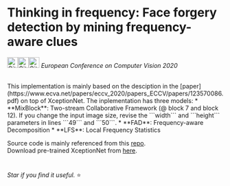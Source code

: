 # Thinking in frequency: Face forgery detection by mining frequency-aware clues

<img alt="GitHub top language" src="https://img.shields.io/github/languages/top/Leminhbinh0209/F3Net?style=for-the-badge" height="25"><img alt="GitHub last commit" src="https://img.shields.io/github/last-commit/Leminhbinh0209/F3Net?style=for-the-badge" height="25"><img alt="GitHub repo size" src="https://img.shields.io/github/repo-size/Leminhbinh0209/F3Net?style=for-the-badge" height="25">
*European Conference on Computer Vision 2020* <br /> 

<br />
This implementation is mainly based on the desciption in the [paper](https://www.ecva.net/papers/eccv_2020/papers_ECCV/papers/123570086.pdf) on top of XceptionNet. The inplementation has three models:
* **MixBlock**: Two-stream Collaborative Framework (@ block 7 and block 12). If you change the input image size, revise the ```width``` and ```height``` parameters in lines ```49``` and ```50```.
* **FAD**: Frequency-aware Decomposition
* **LFS**: Local Frequency Statistics


Source code is mainly referenced from this [repo](https://github.com/yyk-wew/F3Net). <br />
Download pre-trained XceptionNet from [here](http://data.lip6.fr/cadene/pretrainedmodels/xception-b5690688.pth).
#
*Star if you find it useful.* ⭐
